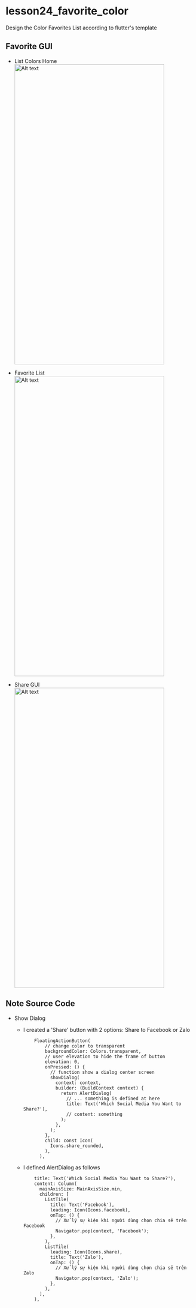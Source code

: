 # lesson24_favorite_color
Design the Color Favorites List according to flutter's template

## Favorite GUI
- List Colors Home  <br> 
<img src="https://github.com/khoa36isefiw/Flutter-Self-Study/assets/97817877/0b6ea50a-09ea-49d1-9442-62934b6e8d03" alt="Alt text" width="400" height="800"> <br>

- Favorite List <br>
<img src="https://github.com/khoa36isefiw/Flutter-Self-Study/assets/97817877/45558647-5c16-44c4-866f-90cd14578218" alt="Alt text" width="400" height="800"><br>


- Share GUI <br>
<img src="https://github.com/khoa36isefiw/Flutter-Self-Study/assets/97817877/d8fa579e-36aa-49b8-9084-8722276f2d86" alt="Alt text" width="400" height="800">  <br>
## Note Source Code

- Show Dialog
  - I created a 'Share' button with 2 options: Share to Facebook or Zalo
    
    ```
        FloatingActionButton(
            // change color to transparent
            backgroundColor: Colors.transparent,
            // user elevation to hide the frame of button
            elevation: 0,
            onPressed: () {
              // function show a dialog center screen
              showDialog(
                context: context,
                builder: (BuildContext context) {
                  return AlertDialog(
                    // ... something is defined at here
                    title: Text('Which Social Media You Want to Share?'),
                    // content: something 
                  );
                },
              );
            },
            child: const Icon(
              Icons.share_rounded,
            ),
          ),
    ```
  - I defined AlertDialog as follows

      ```
          title: Text('Which Social Media You Want to Share?'),
          content: Column(
            mainAxisSize: MainAxisSize.min,
            children: [
              ListTile(
                title: Text('Facebook'),
                leading: Icon(Icons.facebook),
                onTap: () {
                  // Xử lý sự kiện khi người dùng chọn chia sẻ trên Facebook
                  Navigator.pop(context, 'Facebook');
                },
              ),
              ListTile(
                leading: Icon(Icons.share),
                title: Text('Zalo'),
                onTap: () {
                  // Xử lý sự kiện khi người dùng chọn chia sẻ trên Zalo
                  Navigator.pop(context, 'Zalo');
                },
              ),
            ],
          ),
      ```


